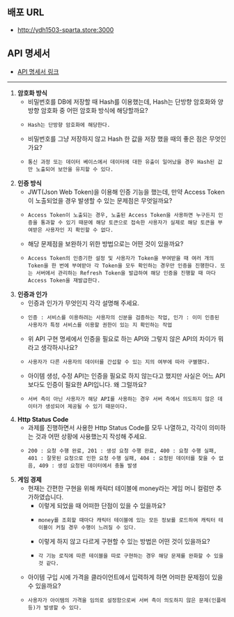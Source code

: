 ## 배포 URL
- http://ydh1503-sparta.store:3000

## API 명세서
- [API 명세서 링크](https://heavenly-dosa-a98.notion.site/API-13adb8baf7714017be1cf2bce5c2a273?pvs=4)

------------------------------------
1. **암호화 방식**
    - 비밀번호를 DB에 저장할 때 Hash를 이용했는데, Hash는 단방향 암호화와 양방향 암호화 중 어떤 암호화 방식에 해당할까요?
    -     Hash는 단방향 암호화에 해당한다.
    - 비밀번호를 그냥 저장하지 않고 Hash 한 값을 저장 했을 때의 좋은 점은 무엇인가요?
    -     통신 과정 또는 데이터 베이스에서 데이터에 대한 유출이 일어났을 경우 Hash된 값만 노출되어 보안을 유지할 수 있다.
2. **인증 방식**
    - JWT(Json Web Token)을 이용해 인증 기능을 했는데, 만약 Access Token이 노출되었을 경우 발생할 수 있는 문제점은 무엇일까요?
    -     Access Token이 노출되는 경우, 노출된 Access Token을 사용하면 누구든지 인증을 통과할 수 있기 때문에 해당 토큰으로 접속한 사용자가 실제로 해당 토큰을 부여받은 사용자인 지 확인할 수 없다.
    - 해당 문제점을 보완하기 위한 방법으로는 어떤 것이 있을까요?
    -     Access Token의 인증기한 설정 및 사용자가 Token을 부여받을 때 여러 개의 Token을 한 번에 부여받아 각 Token을 모두 확인하는 경우만 인증을 진행한다. 또는 서버에서 관리하는 Refresh Token을 발급하여 해당 인증을 진행할 때 마다 Access Token을 재발급한다.
3. **인증과 인가**
    - 인증과 인가가 무엇인지 각각 설명해 주세요.
    -     인증 : 서비스를 이용하려는 사용자의 신분을 검증하는 작업, 인가 : 이미 인증된 사용자가 특정 서비스를 이용할 권한이 있는 지 확인하는 작업
    - 위 API 구현 명세에서 인증을 필요로 하는 API와 그렇지 않은 API의 차이가 뭐라고 생각하시나요?
    -     사용자가 다른 사용자의 데이터를 간섭할 수 있는 지의 여부에 따라 구별했다.
    - 아이템 생성, 수정 API는 인증을 필요로 하지 않는다고 했지만 사실은 어느 API보다도 인증이 필요한 API입니다. 왜 그럴까요?
    -     서버 측이 아닌 사용자가 해당 API를 사용하는 경우 서버 측에서 의도하지 않은 데이터가 생성되어 제공될 수 있기 때문이다.
4. **Http Status Code**
    - 과제를 진행하면서 사용한 Http Status Code를 모두 나열하고, 각각이 의미하는 것과 어떤 상황에 사용했는지 작성해 주세요.
    -     200 : 요청 수행 완료, 201 : 생성 요청 수행 완료, 400 : 요청 수행 실패, 401 : 잘못된 요청으로 인한 요청 수행 실패, 404 : 요청된 데이터를 찾을 수 없음, 409 : 생성 요청된 데이터에서 충돌 발생
5. **게임 경제**
    - 현재는 간편한 구현을 위해 캐릭터 테이블에 money라는 게임 머니 컬럼만 추가하였습니다.
        - 이렇게 되었을 때 어떠한 단점이 있을 수 있을까요?
        -     money를 조회할 때마다 캐릭터 테이블에 있는 모든 정보를 로드하여 캐릭터 테이블이 커질 경우 수행이 느려질 수 있다.
        - 이렇게 하지 않고 다르게 구현할 수 있는 방법은 어떤 것이 있을까요?
        -     각 기능 로직에 따른 테이블을 따로 구현하는 경우 해당 문제를 완화할 수 있을 것 같다.
    - 아이템 구입 시에 가격을 클라이언트에서 입력하게 하면 어떠한 문제점이 있을 수 있을까요?
    -     사용자가 아이템의 가격을 임의로 설정함으로써 서버 측이 의도하지 않은 문제(인플레 등)가 발생할 수 있다.

